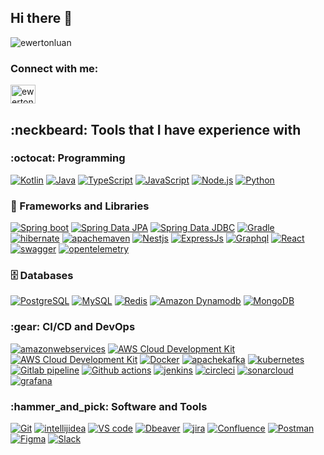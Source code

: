 ## Hi there 👋


<p align="left"> <img
        src="https://komarev.com/ghpvc/?username=ewertonluan&label=Profile%20views&color=0e75b6&style=flat"
        alt="ewertonluan" /> </p>

<h3 align="left">Connect with me:</h3>
<p align="left">
    <a href="https://linkedin.com/in/ewertonluan" target="blank"><img align="center"
            src="https://raw.githubusercontent.com/rahuldkjain/github-profile-readme-generator/master/src/images/icons/Social/linked-in-alt.svg"
            alt="ewertonluan" height="30" width="40" /></a>
</p>

<h2>:neckbeard: Tools that I have experience with</h2>
<h3>:octocat: Programming</h3>
<p>
    <a href="https://github.com/EwertonLuan?tab=repositories&q=&type=&language=kotlin"><img alt="Kotlin"
            src="https://img.shields.io/badge/Kotlin-white.svg?logo=kotlin&logoColor=7F52FF"></a>
    <a href="https://github.com/EwertonLuan?tab=repositories&q=&type=&language=java"><img alt="Java"
            src="https://custom-icon-badges.demolab.com/badge/Java-white.svg?logo=java&logoColor=007396"></a>
    <a href="https://github.com/EwertonLuan?tab=repositories&q=&type=&language=typeScript"><img alt="TypeScript"
            src="https://img.shields.io/badge/TypeScript-white.svg?logo=typescript&logoColor=007ACC"></a>
    <a href="https://github.com/EwertonLuan?tab=repositories&q=&type=&language=javascript"><img alt="JavaScript"
            src="https://img.shields.io/badge/JavaScript-white.svg?logo=javascript&logoColor=F7DF1E"></a>
    <a href="https://github.com/EwertonLuan?tab=repositories&q=&type=&language=javascript"><img alt="Node.js"
            src="https://img.shields.io/badge/Node.js-white.svg?logo=node.js&logoColor=5FA04E"></a>
    <a href="https://github.com/EwertonLuan?tab=repositories&q=&type=&language=python"><img alt="Python"
            src="https://img.shields.io/badge/Python-white.svg?logo=python&logoColor=3776AB"></a>
</p>
<h3>🧰 Frameworks and Libraries</h3>
<p>
    <a href="#"><img alt="Spring boot" src="https://img.shields.io/badge/Spring_Boot-6DB33F.svg"></a>
    <a href="#"><img alt="Spring Data JPA" src="https://img.shields.io/badge/Spring_Boot-6DB33F.svg"></a>
    <a href="#"><img alt="Spring Data JDBC" src="https://img.shields.io/badge/Spring_Boot-6DB33F.svg"></a>
    <a href="#"><img alt="Gradle" src="https://img.shields.io/badge/Gradle-white.svg?logo=gradle&logoColor=02303A"></a>
    <a href="#"><img alt="hibernate"
            src="https://img.shields.io/badge/Hibernate-white.svg?logo=hibernate&logoColor=59666C"></a>
    <a href="#"><img alt="apachemaven"
            src="https://img.shields.io/badge/Maven-white.svg?logo=apachemaven&logoColor=C71A36"></a>
    <a href="#"><img alt="Nestjs" src="https://img.shields.io/badge/NestJs-white.svg?logo=nestjs&logoColor=E0234E"></a>
    <a href="#"><img alt="ExpressJs"
            src="https://img.shields.io/badge/ExpressJs-white.svg?logo=express&logoColor=000000"></a>
    <a href="#"><img alt="Graphql"
            src="https://img.shields.io/badge/GraphQl-white.svg?logo=graphql&logoColor=E10098"></a>
    <a href="#"><img alt="React" src="https://img.shields.io/badge/React-white.svg?logo=react&logoColor=%2361DAFB"></a>
    <a href="#"><img alt="swagger"
            src="https://img.shields.io/badge/swagger-white.svg?logo=swagger&logoColor=85EA2D"></a>
    <a href="#"><img alt="opentelemetry"
            src="https://img.shields.io/badge/Opentelemetry-white.svg?logo=opentelemetry&logoColor=000000"></a>
</p>
<h3>🗄️ Databases </h3>
<p>
    <a href="#"><img alt="PostgreSQL"
            src="https://img.shields.io/badge/PostgreSQL-white.svg?logo=postgresql&logoColor=4169E1"></a>
    <a href="#"><img alt="MySQL" src="https://img.shields.io/badge/MySQL-white.svg?logo=mysql&logoColor=4479A1"></a>
    <a href="#"><img alt="Redis" src="https://img.shields.io/badge/Redis-white.svg?logo=redis&logoColor=#FF4438"></a>
    <a href="#"><img alt="Amazon Dynamodb"
            src="https://img.shields.io/badge/Dynamodb-white.svg?logo=amazondynamodb&logoColor=4053D6"></a>
    <a href="#"><img alt="MongoDB"
            src="https://img.shields.io/badge/MongoDB-white.svg?logo=mongodb&logoColor=47A248"></a>
</p>
<h3>:gear: CI/CD and DevOps </h3>
<p>
    <a href="#"><img alt="amazonwebservices"
            src="https://img.shields.io/badge/AWS-white.svg?logo=amazonwebservices&logoColor=232F3E"></a>
    <a href="#"><img alt="AWS Cloud Development Kit"
            src="https://img.shields.io/badge/Cloud_Development_Kit-white.svg?logo=amazonwebservices&logoColor=232F3E"></a>
    <a href="#"><img alt="AWS Cloud Development Kit" src="https://img.shields.io/badge/Terraform-844FBA.svg"></a>
    <a href="#"><img alt="Docker" src="https://img.shields.io/badge/Docker-white.svg?logo=docker&logoColor=2496ED"></a>
    <a href="#"><img alt="apachekafka"
            src="https://img.shields.io/badge/Kafka-white.svg?logo=apachekafka&logoColor=231F20"></a>
    <a href="#"><img alt="kubernetes"
            src="https://img.shields.io/badge/Kubernetes-white.svg?logo=kubernetes&logoColor=326CE5"></a>
    <a href="#"><img alt="Gitlab pipeline"
            src="https://img.shields.io/badge/gitlab-white.svg?logo=gitlab&logoColor=FC6D26"></a>
    <a href="#"><img alt="Github actions"
            src="https://img.shields.io/badge/Github_actions-white.svg?&logo=githubactions&logoColor=2088FF"></a>
    <a href="#"><img alt="jenkins"
            src="https://img.shields.io/badge/Jenkins-white.svg?logo=jenkins&logoColor=D24939"></a>
    <a href="#"><img alt="circleci"
            src="https://img.shields.io/badge/Circleci-white.svg?logo=circleci&logoColor=343434"></a>
    <a href="#"><img alt="sonarcloud"
            src="https://img.shields.io/badge/Sonarcloud-white.svg?logo=sonarcloud&logoColor=F3702A"></a>
    <a href="#"><img alt="grafana"
            src="https://img.shields.io/badge/Grafana-white.svg?logo=grafana&logoColor=F46800"></a>
</p>
<h3>:hammer_and_pick: Software and Tools</h3>
<p>
    <a href="#"><img alt="Git" src="https://img.shields.io/badge/Git-white.svg?logo=git&logoColor=#F05032"></a>
    <a href="#"><img alt="intellijidea"
            src="https://img.shields.io/badge/Intellijidea-white?logo=intellijidea&logoColor=000000"></a>
    <a href="#"><img alt="VS code" src="https://img.shields.io/badge/VS_Code-blue.svg"></a>
    <a href="#"><img alt="Dbeaver"
            src="https://custom-icon-badges.demolab.com/badge/Dbeaver-black?logo=dbeaver&logoColor=382923"></a>
    <a href="#"><img alt="jira" src="https://img.shields.io/badge/jira-white.svg?logo=github&logoColor=0052CC"></a>
    <a href="#"><img alt="Confluence"
            src="https://img.shields.io/badge/confluence-white.svg?logo=confluence&logoColor=172B4D"></a>
    <a href="#"><img alt="Postman" src="https://img.shields.io/badge/Postman-white?logo=postman&logoColor=FF6C37"></a>
    <a href="#"><img alt="Figma" src="https://img.shields.io/badge/figma-white?logo=figma&logoColor=F24E1E"></a>
    <a href="#"><img alt="Slack" src="https://img.shields.io/badge/Slack-white?logo=slack&logoColor=4A154B"></a>
</p>
